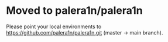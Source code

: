 # Moved to palera1n/palera1n

Please point your local environments to https://github.com/palera1n/palera1n.git (master -> main branch).
